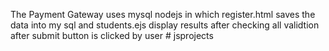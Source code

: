  The Payment Gateway uses mysql nodejs in which register.html saves the data into my sql and students.ejs display results after checking all validtion after submit button is clicked by user # jsprojects

